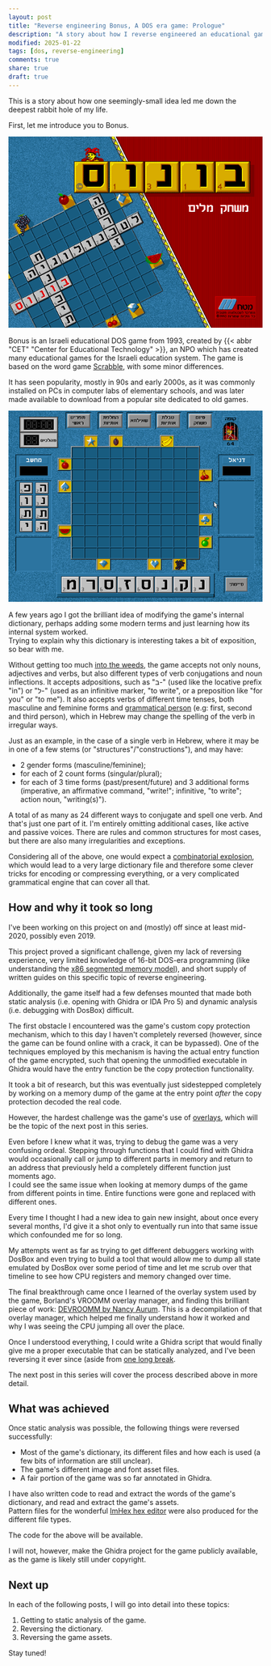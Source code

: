 ```yaml
---
layout: post
title: "Reverse engineering Bonus, A DOS era game: Prologue"
description: "A story about how I reverse engineered an educational game from 1993"
modified: 2025-01-22
tags: [dos, reverse-engineering]
comments: true
share: true
draft: true
---
```


This is a story about how one seemingly-small idea led me down the deepest rabbit hole of my life.

First, let me introduce you to Bonus.

![Bonus title screen](bonus.png)

Bonus is an Israeli educational DOS game from 1993, created by {{< abbr "CET" "Center for Educational Technology" >}}, an NPO which has created many educational games for the Israeli education system.
The game is based on the word game [Scrabble](https://en.wikipedia.org/wiki/Scrabble), with some minor differences.

It has seen popularity, mostly in 90s and early 2000s, as it was commonly installed on PCs in computer labs of elementary schools, and was later made available to download from a popular site dedicated to old games.

![Bonus game board](bonus-in-game.png)

A few years ago I got the brilliant idea of modifying the game's internal dictionary, perhaps adding some modern terms and just learning how its internal system worked.  
Trying to explain why this dictionary is interesting takes a bit of exposition, so bear with me.

Without getting too much [into the weeds](https://en.wikipedia.org/wiki/Modern_Hebrew_grammar), the game accepts not only nouns, adjectives and verbs, but also different types of verb conjugations and noun inflections.
It accepts adpositions, such as "ב-" (used like the locative prefix "in") or "ל-" (used as an infinitive marker, "to write", or a preposition like "for you" or "to me").
It also accepts verbs of different time tenses, both masculine and feminine forms and [grammatical person](https://en.wikipedia.org/wiki/Grammatical_person) (e.g: first, second and third person), which in Hebrew may change the spelling of the verb in irregular ways.

Just as an example, in the case of a single verb in Hebrew, where it may be in one of a few stems (or "structures"/"constructions"), and may have:
- 2 gender forms (masculine/feminine);
- for each of 2 count forms (singular/plural);
- for each of 3 time forms (past/present/future) and 3 additional forms (imperative, an affirmative command, "write!"; infinitive, "to write"; action noun, "writing(s)").

A total of as many as 24 different ways to conjugate and spell one verb. And that's just one part of it. I'm entirely omitting additional cases, like active and passive voices.
There are rules and common structures for most cases, but there are also many irregularities and exceptions.

Considering all of the above, one would expect a [combinatorial explosion](https://en.wikipedia.org/wiki/Combinatorial_explosion), which would lead to a very large dictionary file and therefore some clever
tricks for encoding or compressing everything, or a very complicated grammatical engine that can cover all that.

## How and why it took so long

I've been working on this project on and (mostly) off since at least mid-2020, possibly even 2019.

This project proved a significant challenge, given my lack of reversing experience, very limited knowledge of 16-bit DOS-era programming (like understanding the [x86 segmented memory model](https://en.wikipedia.org/wiki/X86_memory_segmentation)), and short supply of written guides on this specific topic of reverse engineering.

Additionally, the game itself had a few defenses mounted that made both static analysis (i.e. opening with Ghidra or IDA Pro 5) and dynamic analysis (i.e. debugging with DosBox) difficult.

The first obstacle I encountered was the game's custom copy protection mechanism, which to this day I haven't completely reversed (however, since the game can be found online with a crack, it can be bypassed). 
One of the techniques employed by this mechanism is having the actual entry function of the game encrypted, such that opening the unmodified executable in Ghidra would have the entry function be the copy protection functionality.

It took a bit of research, but this was eventually just sidestepped completely by working on a memory dump of the game at the entry point _after_ the copy protection decoded the real code.

However, the hardest challenge was the game's use of [overlays](https://en.wikipedia.org/wiki/Overlay_(programming)), which will be the topic of the next post in this series.

Even before I knew what it was, trying to debug the game was a very confusing ordeal. Stepping through functions that I could find with Ghidra would occasionally call or jump to different parts in memory and return to an address that
previously held a completely different function just moments ago.  
I could see the same issue when looking at memory dumps of the game from different points in time. Entire functions were gone and replaced with different ones.

Every time I thought I had a new idea to gain new insight, about once every several months, I'd give it a shot only to eventually run into that same issue which confounded me for so long.

My attempts went as far as trying to get different debuggers working with DosBox and even trying to build a tool that would allow me to dump all state emulated by DosBox over some period of time and let me scrub over that timeline to 
see how CPU registers and memory changed over time.

The final breakthrough came once I learned of the overlay system used by the game, Borland's VROOMM overlay manager, and finding this brilliant piece of work: [DEVROOMM by Nancy Aurum](https://github.com/NancyAurum/devroomm). 
This is a decompilation of that overlay manager, which helped me finally understand how it worked and why I was seeing the CPU jumping all over the place.

Once I understood everything, I could write a Ghidra script that would finally give me a proper executable that can be statically analyzed, and I've been reversing it ever since (aside from [one long break](https://factorio.com/space-age/content).

The next post in this series will cover the process described above in more detail.

## What was achieved

Once static analysis was possible, the following things were reversed successfully:

- Most of the game's dictionary, its different files and how each is used (a few bits of information are still unclear).
- The game's different image and font asset files.
- A fair portion of the game was so far annotated in Ghidra.

I have also written code to read and extract the words of the game's dictionary, and read and extract the game's assets.  
Pattern files for the wonderful [ImHex hex editor](https://github.com/WerWolv/ImHex) were also produced for the different file types.

The code for the above will be available.

I will not, however, make the Ghidra project for the game publicly available, as the game is likely still under copyright.

## Next up

In each of the following posts, I will go into detail into these topics:

1. Getting to static analysis of the game.
1. Reversing the dictionary.
1. Reversing the game assets.

Stay tuned!
